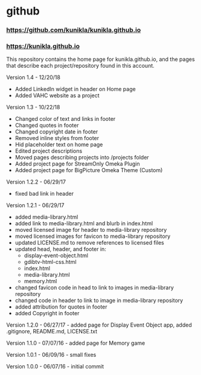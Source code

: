 # github

### https://github.com/kunikla/kunikla.github.io
### https://kunikla.github.io

This repository contains the home page for kunikla.github.io,
and the pages that describe each project/repository
found in this account.

Version 1.4 - 12/20/18
 * Added LinkedIn widget in header on Home page
 * Added VAHC website as a project

Version 1.3 - 10/22/18
 * Changed color of text and links in footer
 * Changed quotes in footer
 * Changed copyright date in footer
 * Removed inline styles from footer
 * Hid placeholder text on home page
 * Edited project descriptions
 * Moved pages describing projects into /projects folder
 * Added project page for StreamOnly Omeka Plugin
 * Added project page for BigPicture Omeka Theme (Custom)

Version 1.2.2 - 06/29/17
 * fixed bad link in header

Version 1.2.1 - 06/29/17  
  * added media-library.html
  * added link to media-library.html and blurb in index.html
  * moved licensed image for header to media-library repository
  * moved licensed images for favicon to media-library repository
  * updated LICENSE.md to remove references to licensed files
  * updated head, header, and footer in:
    * display-event-object.html
    * gdibtv-html-css.html
    * index.html
    * media-library.html
    * memory.html  
  * changed favicon code in head to link to images in media-library repository
  * changed code in header to link to image in media-library repository
  * added attribution for quotes in footer
  * added Copyright in footer


Version 1.2.0 - 06/27/17 - added page for Display Event Object app,
added .gitignore, README.md, LICENSE.txt

Version 1.1.0 - 07/07/16 - added page for Memory game

Version 1.0.1 - 06/09/16 - small fixes

Version 1.0.0 - 06/07/16 - initial commit